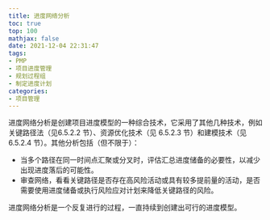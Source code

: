 ```yaml
---
title: 进度网络分析
toc: true
top: 100
mathjax: false
date: 2021-12-04 22:31:47
tags:
- PMP
- 项目进度管理
- 规划过程组
- 制定进度计划
categories:
- 项目管理
---
```

进度网络分析是创建项目进度模型的一种综合技术，它采用了其他几种技术，例如关键路径法（见6.5.2.2 节）、资源优化技术（见 6.5.2.3 节）和建模技术（见 6.5.2.4 节）。其他分析包括（但不限于）：

- 当多个路径在同一时间点汇聚或分叉时，评估汇总进度储备的必要性，以减少出现进度落后的可能性。
- 审查网络，看看关键路径是否存在高风险活动或具有较多提前量的活动，是否需要使用进度储备或执行风险应对计划来降低关键路径的风险。  

进度网络分析是一个反复进行的过程，一直持续到创建出可行的进度模型。
